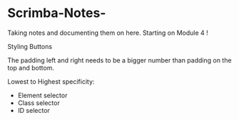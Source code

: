 # Scrimba-Notes-
Taking notes and documenting them on here. Starting on Module 4 !


Styling Buttons 

The padding left and right needs to be a bigger number than padding on the top and bottom. 

Lowest to Highest specificity: 
- Element selector
- Class selector
- ID selector

